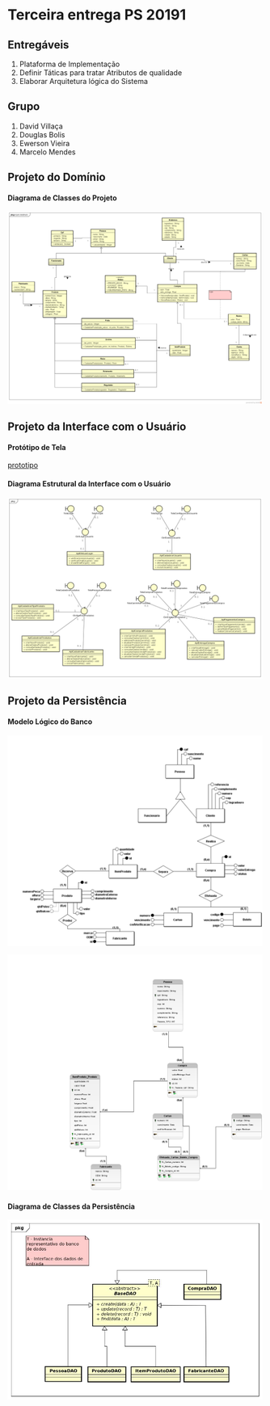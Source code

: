 ﻿# Terceira entrega  PS 20191

## Entregáveis
1. Plataforma de Implementação
2. Definir Táticas para tratar Atributos de qualidade
3. Elaborar Arquitetura lógica do Sistema

## Grupo
1. David Villaça
2. Douglas Bolis
3. Ewerson Vieira
4. Marcelo Mendes

## Projeto do Domínio

#### Diagrama de Classes do Projeto

![diagrama](../imagem/diagramaProjetoDetalhado.png)

## Projeto da Interface com o Usuário

#### Protótipo de Tela

[prototipo](../imagem/Mockup_PS.pdf)

#### Diagrama Estrutural da Interface com o Usuário

![diagrama](../imagem/diagramStructureUserInterface.png)

## Projeto da Persistência

#### Modelo Lógico do Banco

![modelo](../imagem/ps_bd.png)

![modelo](../imagem/ps_logico.png)

#### Diagrama de Classes da Persistência

![diagrama](../imagem/persistencia_dao.jpg)
